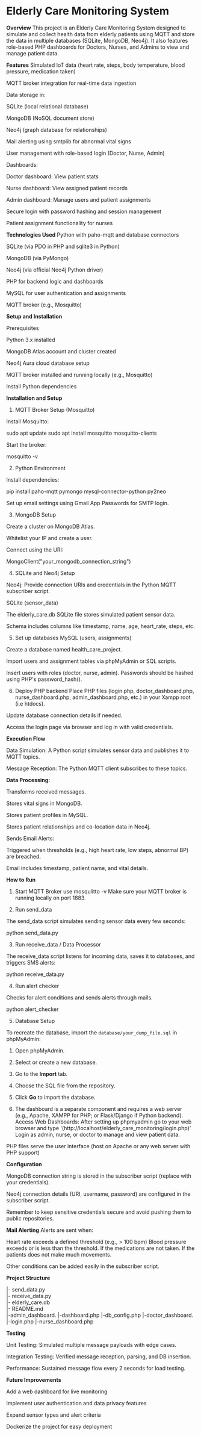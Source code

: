 # Elderly Care Monitoring System
**Overview**
This project is an Elderly Care Monitoring System designed to simulate and collect health data from elderly patients using MQTT and store the data in multiple databases (SQLite, MongoDB, Neo4j). It also features role-based PHP dashboards for Doctors, Nurses, and Admins to view and manage patient data.

**Features**
Simulated IoT data (heart rate, steps, body temperature, blood pressure, medication taken)

MQTT broker integration for real-time data ingestion

Data storage in:

SQLite (local relational database)

MongoDB (NoSQL document store)

Neo4j (graph database for relationships)

Mail alerting using smtplib for abnormal vital signs

User management with role-based login (Doctor, Nurse, Admin)

Dashboards:

Doctor dashboard: View patient stats

Nurse dashboard: View assigned patient records

Admin dashboard: Manage users and patient assignments

Secure login with password hashing and session management

Patient assignment functionality for nurses

**Technologies Used**
Python with paho-mqtt and database connectors

SQLite (via PDO in PHP and sqlite3 in Python)

MongoDB (via PyMongo)

Neo4j (via official Neo4j Python driver)

PHP for backend logic and dashboards

MySQL for user authentication and assignments

MQTT broker (e.g., Mosquitto)


**Setup and Installation**

Prerequisites

Python 3.x installed

MongoDB Atlas account and cluster created

Neo4j Aura cloud database setup

MQTT broker installed and running locally (e.g., Mosquitto)

Install Python dependencies



**Installation and Setup**

1. MQTT Broker Setup (Mosquitto)

Install Mosquitto:

sudo apt update
sudo apt install mosquitto mosquitto-clients

Start the broker:

mosquitto -v

2. Python Environment

Install dependencies:

pip install paho-mqtt pymongo mysql-connector-python py2neo

Set up email settings using Gmail App Passwords for SMTP login.

3. MongoDB Setup

Create a cluster on MongoDB Atlas.

Whitelist your IP and create a user.

Connect using the URI:

MongoClient("your_mongodb_connection_string")

4. SQLite and Neo4j Setup

Neo4j: Provide connection URIs and credentials in the Python MQTT subscriber script.

SQLite (sensor_data)

The elderly_care.db SQLite file stores simulated patient sensor data.

Schema includes columns like timestamp, name, age, heart_rate, steps, etc.

5. Set up databases
MySQL (users, assignments)

Create a database named health_care_project.

Import users and assignment tables via phpMyAdmin or SQL scripts.

Insert users with roles (doctor, nurse, admin). Passwords should be hashed using PHP's password_hash().


6. Deploy PHP backend
Place PHP files (login.php, doctor_dashboard.php, nurse_dashboard.php, admin_dashboard.php, etc.) in your Xampp root (i.e htdocs).

Update database connection details if needed.

Access the login page via browser and log in with valid credentials.


**Execution Flow**

Data Simulation: A Python script simulates sensor data and publishes it to MQTT topics.

Message Reception: The Python MQTT client subscribes to these topics.

**Data Processing:**

Transforms received messages.

Stores vital signs in MongoDB.

Stores patient profiles in MySQL.

Stores patient relationships and co-location data in Neo4j.

Sends Email Alerts:

Triggered when thresholds (e.g., high heart rate, low steps, abnormal BP) are breached.

Email includes timestamp, patient name, and vital details.


**How to Run**

1. Start MQTT Broker
use mosqulitto -v
Make sure your MQTT broker is running locally on port 1883.

2. Run send_data

The send_data script simulates sending sensor data every few seconds:

python send_data.py


3. Run receive_data / Data Processor

The receive_data script listens for incoming data, saves it to databases, and triggers SMS alerts:

python receive_data.py

4. Run alert checker

Checks for alert conditions and sends alerts through mails.

python alert_checker


5. Database Setup

To recreate the database, import the `database/your_dump_file.sql` in phpMyAdmin:

1. Open phpMyAdmin.
2. Select or create a new database.
3. Go to the **Import** tab.
4. Choose the SQL file from the repository.
5. Click **Go** to import the database.

5. The dashboard is a separate component and requires a web server (e.g., Apache, XAMPP for PHP; or Flask/Django if Python backend).
Access Web Dashboards:
After setting up phpmyadmin go to your web browser and type '(http://localhost/elderly_care_monitoring/login.php)'
Login as admin, nurse, or doctor to manage and view patient data.

PHP files serve the user interface (host on Apache or any web server with PHP support)


**Configuration**

MongoDB connection string is stored in the subscriber script (replace with your credentials).

Neo4j connection details (URI, username, password) are configured in the subscriber script.

Remember to keep sensitive credentials secure and avoid pushing them to public repositories.


**Mail Alerting**
Alerts are sent when:

Heart rate exceeds a defined threshold (e.g., > 100 bpm)
Blood pressure exceeds or is less than the threshold.
If the medications are not taken.
If the patients does not make much movements.

Other conditions can be added easily in the subscriber script.

**Project Structure**

|- send_data.py       
|- receive_data.py      
|- elderly_care.db    
|- README.md           
|-admin_dashboard.
|-dashboard.php 
|-db_config.php 
|-doctor_dashboard.
|-login.php 
|-nurse_dashboard.php

**Testing**

Unit Testing: Simulated multiple message payloads with edge cases.

Integration Testing: Verified message reception, parsing, and DB insertion.

Performance: Sustained message flow every 2 seconds for load testing.


**Future Improvements**

Add a web dashboard for live monitoring

Implement user authentication and data privacy features

Expand sensor types and alert criteria

Dockerize the project for easy deployment
